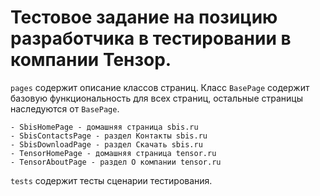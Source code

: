 # Тестовое задание на позицию разработчика в тестировании в компании Тензор.

`pages` содержит описание классов страниц. Класс `BasePage` содержит базовую функциональность для всех страниц, остальные страницы наследуются от `BasePage`.

```
- SbisHomePage - домашняя страница sbis.ru
- SbisContactsPage - раздел Контакты sbis.ru
- SbisDownloadPage - раздел Скачать sbis.ru
- TensorHomePage - домашняя страница tensor.ru
- TensorAboutPage - раздел О компании tensor.ru
```

`tests` содержит тесты сценарии тестирования.
